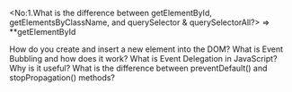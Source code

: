 <No:1.What is the difference between getElementById, getElementsByClassName, and querySelector & querySelectorAll?>
=> 
**getElementById













How do you create and insert a new element into the DOM?
What is Event Bubbling and how does it work?
What is Event Delegation in JavaScript? Why is it useful?
What is the difference between preventDefault() and stopPropagation() methods?